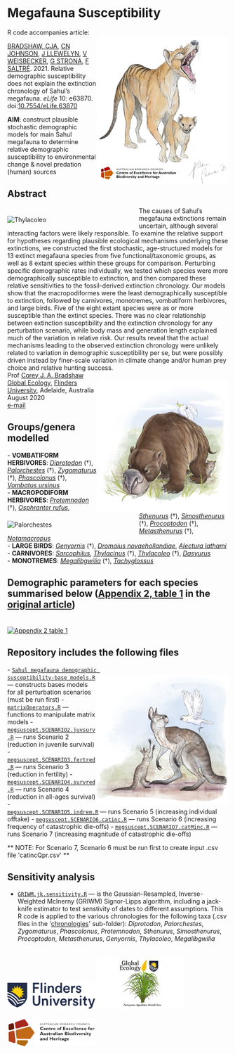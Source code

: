 # Megafauna Susceptibility
<img align="right" src="www/thylacine.png" alt="thylacine" width="300" style="margin-top: 20px">

R code accompanies article: 

<a href="http://www.flinders.edu.au/people/corey.bradshaw">BRADSHAW, CJA</a>, <a href="https://www.utas.edu.au/profiles/staff/biological-sciences/chris-johnson">CN JOHNSON</a>, <a href="http://www.flinders.edu.au/people/john.llewelyn">J LLEWELYN</a>, <a href="https://researchnow.flinders.edu.au/en/persons/vera-weisbecker">V WEISBECKER</a>, <a href="https://researchportal.helsinki.fi/en/persons/giovanni-strona">G STRONA</a>, <a href="http://www.flinders.edu.au/people/frederik.saltre">F SALTRÉ</a>. 2021. Relative demographic susceptibility does not explain the extinction chronology of Sahul’s megafauna. <i>eLife</i> 10: e63870. doi:<a href="http://doi.org/10.7554/eLife.63870">10.7554/eLife.63870</a>

<strong>AIM</strong>: construct plausible stochastic demographic models for main Sahul megafauna to determine relative demographic susceptibility to environmental change & novel predation (human) sources

## Abstract
<img align="left" src="www/Thylacoleo carnifex.png" alt="Thylacoleo" width="300" style="margin-top: 20px">
The causes of Sahul’s megafauna extinctions remain uncertain, although several interacting factors were likely responsible. To examine the relative support for hypotheses regarding plausible ecological mechanisms underlying these extinctions, we constructed the first stochastic, age-structured models for 13 extinct megafauna species from five functional/taxonomic groups, as well as 8 extant species within these groups for comparison. Perturbing specific demographic rates individually, we tested which species were more demographically susceptible to extinction, and then compared these relative sensitivities to the fossil-derived extinction chronology. Our models show that the macropodiformes were the least demographically susceptible to extinction, followed by carnivores, monotremes, vombatiform herbivores, and large birds. Five of the eight extant species were as or more susceptible than the extinct species. There was no clear relationship between extinction susceptibility and the extinction chronology for any perturbation scenario, while body mass and generation length explained much of the variation in relative risk. Our results reveal that the actual mechanisms leading to the observed extinction chronology were unlikely related to variation in demographic susceptibility per se, but were possibly driven instead by finer-scale variation in climate change and/or human prey choice and relative hunting success.
<img align="right" src="www/Diprotodon 2.png" alt="Diprotodon" width="300" style="margin-top: 20px">

<br>
Prof <a href="http://scholar.google.com.au/citations?sortby=pubdate&hl=en&user=1sO0O3wAAAAJ&view_op=list_works">Corey J. A. Bradshaw</a> <br>
<a href="http://globalecologyflinders.com" target="_blank">Global Ecology</a>, <a href="http://flinders.edu.au" target="_blank">Flinders University</a>, Adelaide, Australia <br>
August 2020 <br>
<a href=mailto:corey.bradshaw@flinders.edu.au>e-mail</a> <br>

## Groups/genera modelled
<img align="left" src="www/Palorchestes.png" alt="Palorchestes" width="300" style="margin-top: 20px">
- <strong>VOMBATIFORM HERBIVORES</strong>: <a href="https://australian.museum/learn/australia-over-time/extinct-animals/diprotodon-optatum/"><i>Diprotodon</i></a> (†), <a href="https://australian.museum/learn/animals/mammals/palorchestes-azeal/"><i>Palorchestes</i></a> (†), <a href="http://www.megafauna.com.au/view/megafauna/zygomaturus-trilobus"><i>Zygomaturus</i></a> (†), <a href="http://www.seamonsters.qm.qld.gov.au/sitecore/content/QM%20Micro/Project%20DIG/Home/research/tropical-megafauna/species/phascolonus"><i>Phascolonus</i></a> (†), <a href="https://australian.museum/learn/animals/mammals/common-wombat/"><i>Vombatus ursinus</i></a><br>
- <strong>MACROPODIFORM HERBIVORES</strong>: <a href="http://www.seamonsters.qm.qld.gov.au/sitecore/content/QM%20Micro/Project%20DIG/Home/research/tropical-megafauna/species/protemnodon"><i>Protemnodon</i></a> (†), <a href="https://australian.museum/learn/animals/mammals/red-kangaroo/"><i>Osphranter rufus</i></a>, <a href="https://en.wikipedia.org/wiki/Sthenurus"><i>Sthenurus</i></a> (†), <a href="http://www.megafauna.com.au/view/megafauna/simosthenurus-occidentalis"><i>Simosthenurus</i></a> (†), <a href="https://australian.museum/learn/australia-over-time/extinct-animals/procoptodon-goliah/"><i>Procoptodon</i></a> (†), <a href="https://en.wikipedia.org/wiki/Sthenurinae"><i>Metasthenurus</i></a> (†), <a href="https://bie.ala.org.au/species/urn:lsid:biodiversity.org.au:afd.taxon:4bd05bcb-614d-40b0-b81f-75ac14ea4afd"><i>Notamacropus</i></a><br>
- <strong>LARGE BIRDS</strong>: <a href="https://australian.museum/learn/australia-over-time/extinct-animals/genyornis-newtoni/"><i>Genyornis</i></a> (†), <a href="https://www.birdlife.org.au/bird-profile/emu"><i>Dromaius novaehollandiae</i></a>, <a href="https://www.birdlife.org.au/bird-profile/australian-brush-turkey"><i>Alectura lathami</i></a><br>
- <strong>CARNIVORES</strong>: <a href="https://australian.museum/learn/animals/mammals/tasmanian-devil/"><i>Sarcophilus</i></a>, <a href="https://australian.museum/learn/australia-over-time/extinct-animals/the-thylacine/"><i>Thylacinus</i></a> (†), <a href="https://australian.museum/learn/animals/mammals/thylacoleo-carnifex/"><i>Thylacoleo</i></a> (†), <a href="https://australian.museum/learn/animals/mammals/spotted-tailed-quoll/"><i>Dasyurus</i></a><br>
- <strong>MONOTREMES</strong>: <a href="https://www.artistwd.com/joyzine/australia/articles/megafauna/megalibgwilia_ramsayi.php"><i>Megalibgwilia</i></a> (†), <a href="https://www.bushheritage.org.au/species/echidna"><i>Tachyglossus</i></a>

## Demographic parameters for each species summarised below (<a href="https://elifesciences.org/articles/63870#app2table1">Appendix 2, table 1</a> in the <a href="http://doi.org/10.7554/eLife.63870">original article</a>)

<a href="https://elifesciences.org/articles/63870#app2table1"><img src="Appendix 2 table 1.png" alt="Appendix 2 table 1" style="margin-top: 20px"></a>

## Repository includes the following files
<img align="right" src="www/Simosthenurus occidentalis.png" alt="Simosthenurus" width="300" style="margin-top: 20px">
- <a href="https://github.com/cjabradshaw/MegafaunaSusceptibility/blob/master/Sahul%20megafauna%20demographic%20susceptibility-base%20models.R"><code>Sahul megafauna demographic susceptibility-base models.R</code></a> — constructs bases models for all perturbation scenarios (must be run first)
- <a href="https://github.com/cjabradshaw/MegafaunaSusceptibility/blob/master/matrixOperators.r"><code>matrixOperators.R</code></a> — functions to manipulate matrix models
- <a href="https://github.com/cjabradshaw/MegafaunaSusceptibility/blob/master/megsuscept.SCENARIO2.juvsurv.R"><code>megsuscept.SCENARIO2.juvsurv.R</code></a> — runs Scenario 2 (reduction in juvenile survival)
- <a href="https://github.com/cjabradshaw/MegafaunaSusceptibility/blob/master/megsuscept.SCENARIO3.fertred.R"><code>megsuscept.SCENARIO3.fertred.R</code></a> — runs Scenario 3 (reduction in fertility)
- <a href="https://github.com/cjabradshaw/MegafaunaSusceptibility/blob/master/megsuscept.SCENARIO4.survred.R"><code>megsuscept.SCENARIO4.survred.R</code></a> — runs Scenario 4 (reduction in all-ages survival)
- <a href="https://github.com/cjabradshaw/MegafaunaSusceptibility/blob/master/megsuscept.SCENARIO5.indrem.R"><code>megsuscept.SCENARIO5.indrem.R</code></a> — runs Scenario 5 (increasing individual offtake)
- <a href="https://github.com/cjabradshaw/MegafaunaSusceptibility/blob/master/megsuscept.SCENARIO6.catinc.R"><code>megsuscept.SCENARIO6.catinc.R</code></a> — runs Scenario 6 (increasing frequency of catastrophic die-offs)
- <a href="https://github.com/cjabradshaw/MegafaunaSusceptibility/blob/master/megsuscept.SCENARIO7.catMinc.R"><code>megsuscept.SCENARIO7.catMinc.R</code></a> — runs Scenario 7 (increasing magnitude of catastrophic die-offs)

** NOTE: For Scenario 7, Scenario 6 must be run first to create input .csv file 'catincQpr.csv' **

## Sensitivity analysis
- <a href="https://github.com/cjabradshaw/MegafaunaSusceptibility/blob/master/GRIWM.jk.sensitivity.R"><code>GRIWM.jk.sensitivity.R</code></a> — is the Gaussian-Resampled, Inverse-Weighted McInerny (GRIWM) Signor-Lipps algorithm, including a jack-knife estimator to test senstivity of dates to different assumptions. This R code is applied to the various chronologies for the following taxa (.csv files in the '<a href="https://github.com/cjabradshaw/MegafaunaSusceptibility/tree/master/chronologies">chronologies</a>' sub-folder): <i>Diprotodon</i>, <i>Palorchestes</i>, <i>Zygomaturus</i>, <i>Phascolonus</i>, <i>Protemnodon</i>, <i>Sthenurus</i>, <i>Simosthenurus</i>, <i>Procoptodon</i>, <i>Metasthenurus</i>, <i>Genyornis</i>, <i>Thylacoleo</i>, <i>Megalibgwilia</i>

<a href="https://www.flinders.edu.au"><img align="bottom-left" src="www/Flinders_University_Logo_Horizontal_RGB_Master.png" alt="Flinders University logo" width="200" style="margin-top: 20px"></a>
<a href="https://globalecologyflinders.com"><img align="bottom-left" src="www/GEL Logo Kaurna New Transp.png" alt="GEL logo" width="200" style="margin-top: 20px"></a> <a href="https://EpicAustralia.org.au"><img align="bottom-left" src="www/CabahFCL.jpg" alt="CABAH logo" width="200" style="margin-top: 20px"></a>
